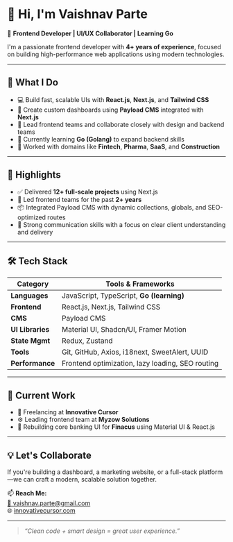 # 👋 Hi, I'm Vaishnav Parte

🎯 **Frontend Developer | UI/UX Collaborator | Learning Go**

I'm a passionate frontend developer with **4+ years of experience**, focused on building high-performance web applications using modern technologies.

---

## 🚀 What I Do

- 💻 Build fast, scalable UIs with **React.js**, **Next.js**, and **Tailwind CSS**
- 🔧 Create custom dashboards using **Payload CMS** integrated with **Next.js**
- 🧠 Lead frontend teams and collaborate closely with design and backend teams
- 🌱 Currently learning **Go (Golang)** to expand backend skills
- 🧪 Worked with domains like **Fintech**, **Pharma**, **SaaS**, and **Construction**

---

## 🌟 Highlights

- ✅ Delivered **12+ full-scale projects** using Next.js
- 👥 Led frontend teams for the past **2+ years**
- 📦 Integrated Payload CMS with dynamic collections, globals, and SEO-optimized routes
- 🤝 Strong communication skills with a focus on clear client understanding and delivery

---

## 🛠️ Tech Stack

| Category         | Tools & Frameworks                               |
| ---------------- | ------------------------------------------------ |
| **Languages**    | JavaScript, TypeScript, **Go (learning)**        |
| **Frontend**     | React.js, Next.js, Tailwind CSS                  |
| **CMS**          | Payload CMS                                      |
| **UI Libraries** | Material UI, Shadcn/UI, Framer Motion            |
| **State Mgmt**   | Redux, Zustand                                   |
| **Tools**        | Git, GitHub, Axios, i18next, SweetAlert, UUID    |
| **Performance**  | Frontend optimization, lazy loading, SEO routing |

---

## 💼 Current Work

- 🎯 Freelancing at **Innovative Cursor**
- ⚙️ Leading frontend team at **Myzow Solutions**
- 🔄 Rebuilding core banking UI for **Finacus** using Material UI & React.js

---

## 💡 Let's Collaborate

If you're building a dashboard, a marketing website, or a full-stack platform—we can craft a modern, scalable solution together.

📫 **Reach Me:**  
[📧 vaishnav.parte@gmail.com](mailto:vaishnav.parte@gmail.com)  
🌐 [innovativecursor.com](https://innovativecursor.com)

---

> _“Clean code + smart design = great user experience.”_
